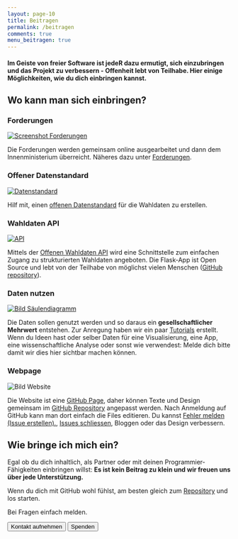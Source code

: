 ```yaml
---
layout: page-10
title: Beitragen
permalink: /beitragen
comments: true
menu_beitragen: true
---
```


<div id="page-beitragen">
<h4 class="col-sm-10 col-sm-offset-1 text-center">Im Geiste von freier Software ist jedeR dazu ermutigt, sich einzubringen und das Projekt zu verbessern - Offenheit lebt von Teilhabe. Hier einige Möglichkeiten, wie du dich einbringen kannst.</h4>

<div class="wo-beitragen">

<h2 class="col-xs-12">Wo kann man sich einbringen?</h2>

<div class="col-xs-12 col-md-6 beitrage-punkt mitmachen-box">
<h3 class="text-center"><i class="fa fa-pencil" aria-hidden="true"></i> Forderungen</h3>
<a href="forderungen-v1" title="Forderungen"><img src="{{ site.staticurl }}blog/2016/10/forderungen.png" alt="Screenshot Forderungen" class="img-rounded"></a>
<p>Die Forderungen werden gemeinsam online ausgearbeitet und dann dem Innenministerium überreicht. Näheres dazu unter <a href="/forderungen-v1" alt="Forderungen">Forderungen</a>.</p>
</div>

<div class="col-xs-12 col-md-6 beitrage-punkt mitmachen-box">
<h3 class="text-center"><i class="fa fa-file-code-o" aria-hidden="true"></i> Offener Datenstandard</h3>
<a href="https://github.com/OKFNat/offenewahlen-api-specification" title="Offener Wahldaten Standard Specification"><img src="{{ site.staticurl }}pages/datenstandard/datenstandard.png" alt="Datenstandard" class="img-rounded"></a>
<p>Hilf mit, einen <a href="https://github.com/OKFNat/offenewahlen-api-specification" title="Offener Wahldaten Standard Specification">offenen Datenstandard</a> für die Wahldaten zu erstellen.</p>
</div>

<div class="col-xs-12 col-md-6 api-punkt mitmachen-box">
<h3 class="text-center"><i class="fa fa-database" aria-hidden="true"></i> Wahldaten API</h3>
<a href="https://api.offenewahlen.at" title="Offener Wahldaten API"><img src="{{ site.staticurl }}pages/api.png" alt="API" class="img-rounded"></a>
<p>Mittels der <a href="https://api.offenewahlen.at/" title="Offener Wahldaten API">Offenen Wahldaten API</a> wird eine Schnittstelle zum einfachen Zugang zu strukturierten Wahldaten angeboten. Die Flask-App ist Open Source und lebt von der Teilhabe von möglichst vielen Menschen (<a href="https://github.com/OKFNat/offenewahlen-api" title="Offene Wahlen API">GitHub repository</a>).</p>
</div>

<div class="col-xs-12 col-md-6 beitrage-punkt mitmachen-box">
<h3 class="text-center"><i class="fa fa-bar-chart" aria-hidden="true"></i> Daten nutzen</h3>
<a href="/tutorials" title="Tutorials"><img src="{{ site.staticurl }}blog/2016/10/saeulen-diagramm.png" alt="Bild Säulendiagramm" class="img-rounded"></a>
<p>Die Daten sollen genutzt werden und so daraus ein <strong>gesellschaftlicher Mehrwert</strong> entstehen. Zur Anregung haben wir ein paar <a href="/tutorials" title="Tutorials">Tutorials</a> erstellt. Wenn du Ideen hast oder selber Daten für eine Visualisierung, eine App, eine wissenschaftliche Analyse oder sonst wie verwendest: Melde dich bitte damit wir dies hier sichtbar machen können.</p>
</div>

<div class="col-xs-12 col-md-6 beitrage-punkt mitmachen-box">
<h3 class="text-center"><i class="fa fa-github" aria-hidden="true"></i> Webpage</h3>
<img src="{{ site.staticurl }}blog/2016/10/website.png" alt="Bild Website" class="img-rounded">
<p>Die Website ist eine <a href="https://pages.github.com/" alt="GitHub Pages">GitHub Page</a>, daher können Texte und Design gemeinsam im <a href="https://github.com/OKFNat/offenewahlen" alt="GitHub Repository Offene Wahlen">GitHub Repository</a> angepasst werden. Nach Anmeldung auf GitHub kann man dort einfach die Files editieren. Du kannst <a href="https://github.com/OKFNat/offenewahlen/issues/new" alt="Fehler melden">Fehler melden (Issue erstellen).</a>, <a href="https://github.com/OKFNat/offenewahlen/issues" alt="Issues schliessen">Issues schliessen</a>, Bloggen oder das Design verbessern.</p>
</div>

</div>

<div class="wie-beitragen col-xs-12">
<h2>Wie bringe ich mich ein?</h2>

<div class="row col-xs-12 col-sm-6">
<p>Egal ob du dich inhaltlich, als Partner oder mit deinen Programmier-Fähigkeiten einbringen willst: <strong>Es ist kein Beitrag zu klein und wir freuen uns über jede Unterstützung.</strong></p>

<p>Wenn du dich mit GitHub wohl fühlst, am besten gleich zum <a href="https://github.com/OKFNat/offenewahlen" title="Offene Wahlen GitHub Repository"><i class="fa fa-github" aria-hidden="true"></i> Repository</a> und los starten.</p>

<p>Bei Fragen einfach melden.</p>
</div>

<div class="col-xs-12 col-sm-6">

<a href="/kontakt" alt="Kontakt"><button class="button-full-red"><i class="fa fa-comments-o" aria-hidden="true"></i> Kontakt aufnehmen</button></a>
<a href="/spenden" alt="Spenden"><button class="button-full-red"><i class="fa fa-life-ring" aria-hidden="true"></i> Spenden</button></a>

</div>

</div>

